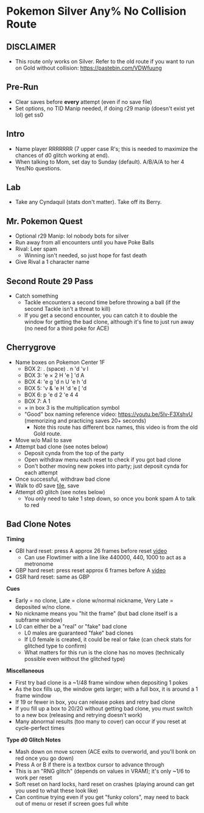 # Pokemon Silver Any% No Collision Route
## DISCLAIMER
- This route only works on Silver. Refer to the old route if you want to run on Gold without collision: https://pastebin.com/VDWfuung

## Pre-Run
- Clear saves before **every** attempt (even if no save file)
- Set options, no TID Manip needed, if doing r29 manip (doesn't exist yet lol) get ss0

## Intro
- Name player RRRRRRR (7 upper case R's; this is needed to maximize the chances of d0 glitch working at end).
- When talking to Mom, set day to Sunday (default). A/B/A/A to her 4 Yes/No questions.

## Lab
- Take any Cyndaquil (stats don't matter). Take off its Berry.

## Mr. Pokemon Quest
- Optional r29 Manip: lol nobody bots for silver
- Run away from all encounters until you have Poke Balls
- Rival: Leer spam
	- Winning isn't needed, so just hope for fast death
- Give Rival a 1 character name

## Second Route 29 Pass
- Catch something
	- Tackle encounters a second time before throwing a ball (if the second Tackle isn't a threat to kill)
	- If you get a second encounter, you can catch it to double the window for getting the bad clone, although it's fine to just run away (no need for a third poke for ACE)

## Cherrygrove
- Name boxes on Pokemon Center 1F
	- BOX 2: . (space) . n 'd 'v l
	- BOX 3: 'e × 2 H 'e ] 'd A
	- BOX 4: 'e g 'd n U 'e h 'd
	- BOX 5: 'v & 'e H 'd 'e [ 'd
	- BOX 6: p 'e d 2 'e 4 4
	- BOX 7: A 1
	- × in box 3 is the multiplication symbol
	- "Good" box naming reference video: https://youtu.be/5lv-F3XshvU (memorizing and practicing saves 20+ seconds)
		- Note this route has different box names, this video is from the old Gold route.
- Move w/o Mail to save
- Attempt bad clone (see notes below)
	- Deposit cynda from the top of the party
	- Open withdraw menu each reset to check if you got bad clone
	- Don't bother moving new pokes into party; just deposit cynda for each attempt
- Once successful, withdraw bad clone
- Walk to d0 save [tile](https://gunnermaniac.com/pokeworld2?map=1#279/221), save
- Attempt d0 glitch (see notes below)
	- You only need to take 1 step down, so once you bonk spam A to talk to red

## Bad Clone Notes
**Timing**
- GBI hard reset: press A approx 26 frames before reset [video](https://youtu.be/6AK8Yc226fI?t=888)
	- Can use Flowtimer with a line like 440000, 440, 1000 to act as a metronome
- GBP hard reset: press reset approx 6 frames before A  [video]( https://youtu.be/TOseAPq8Pcg?t=723)
- GSR hard reset: same as GBP

**Cues**
- Early = no clone, Late = clone w/normal nickname, Very Late = deposited w/no clone.
- No nickname means you "hit the frame" (but bad clone itself is a subframe window)
- L0 can either be a "real" or "fake" bad clone
	- L0 males are guaranteed "fake" bad clones
	- If L0 female is created, it could be real or fake (can check stats for glitched type to confirm)
	- What matters for this run is the clone has no moves (technically possible even without the glitched type)

**Miscellaneous**
- First try bad clone is a ~1/48 frame window when depositing 1 pokes
- As the box fills up, the window gets larger; with a full box, it is around a 1 frame window
- If 19 or fewer in box, you can release pokes and retry bad clone
- If you fill up a box to 20/20 without getting bad clone, you must switch to a new box (releasing and retrying doesn't work)
- Many abnormal results (too many to cover) can occur if you reset at cycle-perfect times

**Type d0 Glitch Notes**
- Mash down on move screen (ACE exits to overworld, and you'll bonk on red once you go down)
- Press A or B if there is a textbox cursor to advance through
- This is an "RNG glitch" (depends on values in VRAM); it's only ~1/6 to work per reset
- Soft reset on hard locks, hard reset on crashes (playing around can get you used to what these look like)
- Can continue trying even if you get "funky colors", may need to back out of menu or reset if screen goes full white
